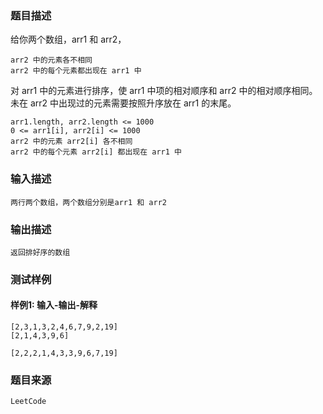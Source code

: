 ### 题目描述

给你两个数组，arr1 和 arr2，


	arr2 中的元素各不相同
	arr2 中的每个元素都出现在 arr1 中


对 arr1 中的元素进行排序，使 arr1 中项的相对顺序和 arr2 中的相对顺序相同。未在 arr2 中出现过的元素需要按照升序放在 arr1 的末尾。

	arr1.length, arr2.length <= 1000
	0 <= arr1[i], arr2[i] <= 1000
	arr2 中的元素 arr2[i] 各不相同
	arr2 中的每个元素 arr2[i] 都出现在 arr1 中

### 输入描述

```
两行两个数组，两个数组分别是arr1 和 arr2
```
### 输出描述

```
返回排好序的数组
```

### 测试样例
#### 样例1: 输入-输出-解释
```
[2,3,1,3,2,4,6,7,9,2,19]
[2,1,4,3,9,6]
```
```
[2,2,2,1,4,3,3,9,6,7,19]
```
### 题目来源  
`LeetCode`